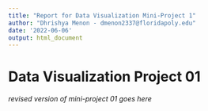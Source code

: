```yaml
---
title: "Report for Data Visualization Mini-Project 1"
author: "Dhrishya Menon - dmenon2337@floridapoly.edu"
date: '2022-06-06'
output: html_document
---
```


# Data Visualization Project 01

_revised version of mini-project 01 goes here_
